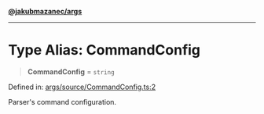 [**@jakubmazanec/args**](../README.md)

---

# Type Alias: CommandConfig

> **CommandConfig** = `string`

Defined in:
[args/source/CommandConfig.ts:2](https://github.com/jakubmazanec/tools/blob/026d472564678641afd0039e9c07d936f221ca46/packages/args/source/CommandConfig.ts#L2)

Parser's command configuration.
